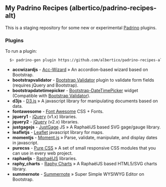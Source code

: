 ## My Padrino Recipes (albertico/padrino-recipes-alt)

This is a staging repository for some new or experimental [Padrino](http://www.padrinorb.com) plugins.

### Plugins

To run a plugin:

```bash
  $> padrino-gen plugin https://github.com/albertico/padrino-recipes-alt/raw/master/plugins/<plugin-file>
```

- **accwizardjs** - [Acc-Wizard](http://sathomas.me/acc-wizard/) » An accordion-based wizard based on Bootstrap.
- **bootstrapvalidator** - [Bootstrap Validator](http://bootstrapvalidator.com/) plugin to validate form fields (requires jQuery and Bootstrap).
- **bootstrapdatetimepicker** - [Bootstrap-DateTimePicker](http://eonasdan.github.io/bootstrap-datetimepicker/) widget (Compatible with [Bootstrap Validator](http://bootstrapvalidator.com/api/#datepicker-example)).
- **d3js** - [D3.js](http://d3js.org/) » A javascript library for manipulating documents based on data.
- **fontawesome** - [Font Awesome](http://fontawesome.io/) CSS + Fonts.
- **jquery1** - [jQuery](http://jquery.com/) (v1.x) libraries.
- **jquery2** - [jQuery](http://jquery.com/) (v2.x) libraries.
- **justgagejs** - [JustGage](http://justgage.com/) JS » A RaphaëlJS based SVG gage/gauge library.
- **leafletjs** - [Leaflet](http://leafletjs.com/) javascript library for maps.
- **momentjs** - [Moment.js](http://momentjs.com/) » Parse, validate, manipulate, and display dates in javascript.
- **purecss** - [Pure CSS](http://purecss.io/) » A set of small responsive CSS modules that you can use in every web project.
- **raphaeljs** - [RaphaëlJS](http://raphaeljs.com/) libraries.
- **raphy_charts** - [Raphy Charts](http://softwarebyjosh.com/raphy-charts/) » A RaphaëlJS based HTML5/SVG charts library.
- **summernote** - [Summernote](http://hackerwins.github.io/summernote/) » Super Simple WYSIWYG Editor on Bootstrap.
